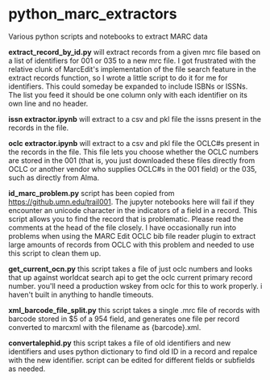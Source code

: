 # python_marc_extractors
 Various python scripts and notebooks to extract MARC data

**extract_record_by_id.py** will extract records from a given mrc file based on a list of identifiers for 001 or 035 to a new mrc file. I got frustrated with the relative clunk of MarcEdit's implementation of the file search feature in the extract records function, so I wrote a little script to do it for me for identifiers. This could someday be expanded to include ISBNs or ISSNs. The list you feed it should be one column only with each identifier on its own line and no header.

**issn extractor.ipynb** will extract to a csv and pkl file the issns present in the records in the file.

**oclc extractor.ipynb** will extract to a csv and pkl file the OCLC#s present in the records in the file. This file lets you choose whether the OCLC numbers are stored in the 001 (that is, you just downloaded these files directly from OCLC or another vendor who supplies OCLC#s in the 001 field) or the 035, such as directly from Alma.

**id_marc_problem.py** script has been copied from https://github.umn.edu/trail001. The jupyter notebooks here will fail if they encounter an unicode character in the indicators of a field in a record. This script allows you to find the record that is problematic. Please read the comments at the head of the file closely. I have occasionally run into problems when using the MARC Edit OCLC bib file reader plugin to extract large amounts of records from OCLC with this problem and needed to use this script to clean them up.

**get_current_ocn.py** this script takes a file of just oclc numbers and looks that up against worldcat search api to get the oclc current primary record number. you'll need a production wskey from oclc for this to work properly. i haven't built in anything to handle timeouts.

**xml_barcode_file_split.py** this script takes a single .mrc file of records with barcode stored in $5 of a 954 field, and generates one file per record converted to marcxml with the filename as {barcode}.xml.

**convertalephid.py** this script takes a file of old identifiers and new identifiers and uses python dictionary to find old ID in a record and repalce with the new identifier. script can be edited for different fields or subfields as needed.
